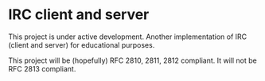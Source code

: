 # IRC client and server

This project is under active development.
Another implementation of IRC (client and server) for educational purposes.

This project will be (hopefully) RFC 2810, 2811, 2812 compliant. It will not be RFC 2813 compliant.
